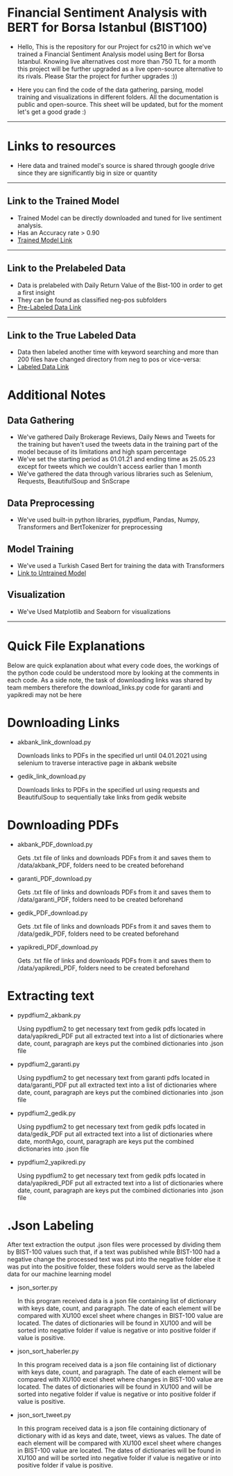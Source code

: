 # Financial Sentiment Analysis with BERT for Borsa Istanbul (BIST100)

- Hello, This is the repository for our Project for cs210 in which we've trained a Financial Sentiment Analysis model using Bert for Borsa Istanbul. Knowing live alternatives cost more than 750 TL for a month this project will be further upgraded as a live open-source alternative to its rivals. Please Star the project for further upgrades :))   

- Here you can find the code of the data gathering, parsing, model training and visualizations in different folders.
All the documentation is public and open-source.
This sheet will be updated, but for the moment
let's get a good grade :)

-----------------------------------------------

# Links to resources
- Here data and trained model's source is shared through google drive since they are significantly big in size or quantity
------------------------------------------------------------ 
## Link to the Trained Model
- Trained Model can be directly downloaded and tuned for live sentiment analysis.
- Has an Accuracy rate > 0.90
- [Trained Model Link](https://drive.google.com/drive/folders/1sn4JtCZ44wH2FO60Opm3FKXQwYLMtwGY?usp=sharing)  
------------------------------------------------------------
## Link to the Prelabeled Data
- Data is prelabeled with Daily Return Value of the Bist-100 in order to get a first insight
- They can be found as classified neg-pos subfolders
- [Pre-Labeled Data Link](https://drive.google.com/drive/folders/1NYB9wBx8yt31drdczAB_ll5s31I1dcN4?usp=sharing)  
-------------------------------------------------------------
## Link to the True Labeled Data 
- Data then labeled another time with keyword searching and more than 200 files have changed directory from neg to pos or vice-versa: 
- [Labeled Data Link](https://drive.google.com/drive/folders/1sn4JtCZ44wH2FO60Opm3FKXQwYLMtwGY?usp=sharing)

# Additional Notes

## Data Gathering
- We've gathered Daily Brokerage Reviews, Daily News and Tweets for the training but haven't used the tweets data in the training part of the model because of its limitations and high spam percentage
- We've set the starting period as 01.01.21 and ending time as 25.05.23 except for tweets which we couldn't access earlier than 1 month
- We've gathered the data through various libraries such as Selenium, Requests, BeautifulSoup and SnScrape  
## Data Preprocessing
- We've used built-in python libraries, pypdfium, Pandas, Numpy, Transformers and BertTokenizer for preprocessing
## Model Training 
- We've used a Turkish Cased Bert for training the data with Transformers
- [Link to Untrained Model](https://huggingface.co/dbmdz/bert-base-turkish-cased)
## Visualization
- We've Used Matplotlib and Seaborn for visualizations
 
-----------------------------------------------

# Quick File Explanations
Below are quick explanation about what every code does, 
the workings of the python code could be understood more by looking at the comments in each code.
As a side note, the task of downloading links was shared by team members therefore the download_links.py
code for garanti and yapikredi may not be here

# Downloading Links

- akbank_link_download.py

  Downloads links to PDFs in the specified url until 04.01.2021 using selenium to traverse interactive page in akbank website

- gedik_link_download.py

  Downloads links to PDFs in the specified url using requests and BeautifulSoup to sequentially take links from gedik website

# Downloading PDFs

- akbank_PDF_download.py

  Gets .txt file of links and downloads PDFs from it and saves them to /data/akbank_PDF, folders need to be created beforehand

- garanti_PDF_download.py

  Gets .txt file of links and downloads PDFs from it and saves them to /data/garanti_PDF, folders need to be created beforehand


- gedik_PDF_download.py

  Gets .txt file of links and downloads PDFs from it and saves them to /data/gedik_PDF, folders need to be created beforehand


- yapikredi_PDF_download.py

  Gets .txt file of links and downloads PDFs from it and saves them to /data/yapikredi_PDF, folders need to be created beforehand

# Extracting text

- pypdfium2_akbank.py

  Using pypdfium2 to get necessary text from gedik pdfs located in data/yapikredi_PDF
  put all extracted text into a list of dictionaries where date, count, paragraph are keys
  put the combined dictionaries into .json file


- pypdfium2_garanti.py

  Using pypdfium2 to get necessary text from garanti pdfs located in data/garanti_PDF
  put all extracted text into a list of dictionaries where date, count, paragraph are keys
  put the combined dictionaries into .json file


- pypdfium2_gedik.py

  Using pypdfium2 to get necessary text from gedik pdfs located in data/gedik_PDF
  put all extracted text into a list of dictionaries where date, monthAgo, count, paragraph are keys
  put the combined dictionaries into .json file


- pypdfium2_yapikredi.py

  Using pypdfium2 to get necessary text from gedik pdfs located in data/yapikredi_PDF
  put all extracted text into a list of dictionaries where date, count, paragraph are keys
  put the combined dictionaries into .json file

# .Json Labeling

After text extraction the output .json files were processed by dividing them by BIST-100 values such that,
if a text was published while BIST-100 had a negative change the processed text was put into the negative folder
else it was put into the positive folder, these folders would serve as the labeled data for our machine learning model

- json_sorter.py

  In this program received data is a json file containing list of dictionary with keys date, count, and paragraph.
  The date of each element will be compared with XU100 excel sheet where changes in BIST-100 value are located.
  The dates of dictionaries will be found in XU100 and will be sorted into negative folder if value is negative 
  or into positive folder if value is positive.


- json_sort_haberler.py

  In this program received data is a json file containing list of dictionary with keys date, count, and paragraph.
  The date of each element will be compared with XU100 excel sheet where changes in BIST-100 value are located.
  The dates of dictionaries will be found in XU100 and will be sorted into negative folder if value is negative 
  or into positive folder if value is positive.


- json_sort_tweet.py

  In this program received data is a json file containing dictionary of dictionary with id as keys and 
  date, tweet, views as values. The date of each element will be compared with XU100 excel sheet where 
  changes in BIST-100 value are located. The dates of dictionaries will be found in XU100 and will be 
  sorted into negative folder if value is negative or into positive folder if value is positive.
